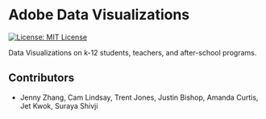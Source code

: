 # Adobe Data Visualizations

[![License: MIT License](https://img.shields.io/github/license/mashape/apistatus.svg)](https://opensource.org/licenses/MIT)

Data Visualizations on k-12 students, teachers, and after-school programs.

## Contributors
- Jenny Zhang, Cam Lindsay, Trent Jones, Justin Bishop, Amanda Curtis, Jet Kwok, Suraya Shivji